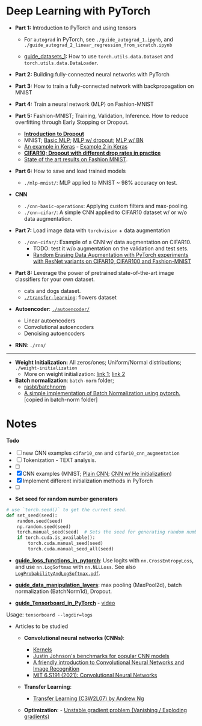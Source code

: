 # Deep Learning with PyTorch

* **Part 1:** Introduction to PyTorch and using tensors
	* For `autograd` in PyTorch, see `./guide_autograd_1.ipynb`, and `./guide_autograd_2_linear_regression_from_scratch.ipynb`

	* [guide_datasets_1](./guide_datasets_1.ipynb): How to use `torch.utils.data.Dataset` and `torch.utils.data.DataLoader`.

* **Part 2:** Building fully-connected neural networks with PyTorch

* **Part 3:** How to train a fully-connected network with backpropagation on MNIST

* **Part 4:** Train a neural network (MLP) on Fashion-MNIST

* **Part 5:** Fashion-MNIST; Training, Validation, Inference. How to reduce overfitting through Early Stopping or Dropout.
  * [**Introduction to Dropout**](https://machinelearningmastery.com/dropout-for-regularizing-deep-neural-networks/)
  * MNIST; [Basic MLP](https://github.com/rasbt/deeplearning-models/blob/master/pytorch_ipynb/mlp/mlp-basic.ipynb); [MLP w/ dropout](https://github.com/rasbt/deeplearning-models/blob/master/pytorch_ipynb/mlp/mlp-dropout.ipynb); [MLP w/ BN](https://github.com/rasbt/deeplearning-models/blob/master/pytorch_ipynb/mlp/mlp-batchnorm.ipynb)
  * [An example in Keras](https://github.com/christianversloot/machine-learning-articles/blob/main/how-to-use-dropout-with-keras.md) - [Example 2 in Keras](./assets/Dropout_Example.pdf)
  * **[CIFAR10; Dropout with different drop rates in practice](https://medium.com/@amarbudhiraja/https-medium-com-amarbudhiraja-learning-less-to-learn-better-dropout-in-deep-machine-learning-74334da4bfc5)**
  * [State of the art results on Fashion MNIST](https://paperswithcode.com/sota/image-classification-on-fashion-mnist).

* **Part 6:** How to save and load trained models
	* `./mlp-mnist/`: MLP applied to MNIST ~ 98% accuracy on test.

* **CNN** 
	*  `./cnn-basic-operations`: Applying custom filters and max-pooling.
	* `./cnn-cifar/`: A simple CNN applied to CIFAR10 dataset w/ or w/o data augmentation.

* **Part 7:** Load image data with `torchvision` + data augmentation

    * `./cnn-cifar/`: Example of a CNN w/ data augmentation on CIFAR10.
      * TODO: test it w/o augmentation on the validation and test sets.
      * [Random Erasing Data Augmentation with PyTorch experiments with ResNet variants on CIFAR10, CIFAR100 and Fashion-MNIST](https://github.com/zhunzhong07/Random-Erasing)

* **Part 8:** Leverage the power of pretrained state-of-the-art image classifiers for your own dataset.
  * cats and dogs dataset.
  * [`./transfer-learning`](./transfer-learning): flowers dataset

* **Autoencoder**: [`./autoencoder/`](./autoencoder)
  * Linear autoencoders
  * Convolutional autoencoders
  * Denoising autoencoders

* **RNN**: `./rnn/`

---------------------------
* **Weight Initialization:** All zeros/ones; Uniform/Normal distributions; `./weight-initialization`
  * More on weight initialization: [link 1](https://uvadlc-notebooks.readthedocs.io/en/latest/tutorial_notebooks/tutorial4/Optimization_and_Initialization.html#How-to-find-appropriate-initialization-values); [link 2](https://www.askpython.com/python-modules/initialize-model-weights-pytorch)
* **Batch normalization**: `batch-norm` folder; 
  * [rasbt/batchnorm](../rasbt-intro-to-DL/L11/code/batchnorm.ipynb)
  * [A simple implementation of Batch Normalization using pytorch.](https://github.com/Johann-Huber/batchnorm_pytorch) [copied in batch-norm folder]



# Notes

**Todo**

- [ ] new CNN examples `cifar10_cnn` and `cifar10_cnn_augmentation`
- [ ] Tokenization - TEXT analysis.
- [ ] 
- [x] CNN examples (MNIST; [Plain CNN](https://github.com/rasbt/deeplearning-models/blob/master/pytorch_ipynb/cnn/cnn-basic.ipynb); [CNN w/ He initialization](https://github.com/rasbt/deeplearning-models/blob/master/pytorch_ipynb/cnn/cnn-he-init.ipynb))
- [x] Implement different initialization methods in PyTorch 
- [ ] 


* **Set seed for random number generators**
```python
# use `torch.seed()` to get the current seed.
def set_seed(seed):
    random.seed(seed)
    np.random.seed(seed)
    torch.manual_seed(seed)  # Sets the seed for generating random numbers.
    if torch.cuda.is_available():
        torch.cuda.manual_seed(seed)
        torch.cuda.manual_seed_all(seed)
```

* **[guide_loss_functions_in_pytorch](./guide_loss_functions_in_pytorch.ipynb)**: Use logits with `nn.CrossEntropyLoss`, and use `nn.LogSoftmax` with `nn.NLLLoss`. See also [`LogProbabilityAndLogSoftmax.pdf`](./assets/LogProbabilityAndLogSoftmax.pdf).

* **[guide_data_manipulation_layers](./guide_data_manipulation_layers.ipynb)**: max pooling (MaxPool2d), batch normalization (BatchNorm1d), Dropout.

* **[guide_Tensorboard_in_PyTorch](./guide_Tensorboard_in_PyTorch.ipynb)** - [video](https://www.youtube.com/watch?v=6CEld3hZgqc&list=PL_lsbAsL_o2CTlGHgMxNrKhzP97BaG9ZN&index=5)

Usage: `tensorboard --logdir=logs`

* Articles to be studied
    * **Convolutional neural networks (CNNs)**:
        - [Kernels](https://setosa.io/ev/image-kernels/)
        - [Justin Johnson's benchmarks for popular CNN models](https://github.com/jcjohnson/cnn-benchmarks)
        - [A friendly introduction to Convolutional Neural Networks and Image Recognition](https://www.youtube.com/watch?v=2-Ol7ZB0MmU)
        - [MIT 6.S191 (2021): Convolutional Neural Networks](https://www.youtube.com/watch?v=AjtX1N_VT9E)

    * **Transfer Learning**:
        - [Transfer Learning (C3W2L07) by Andrew Ng](https://www.youtube.com/watch?v=yofjFQddwHE)

    * **Optimization**:
          - [Unstable gradient problem (Vanishing / Exploding gradients)](http://neuralnetworksanddeeplearning.com/chap5.html)

